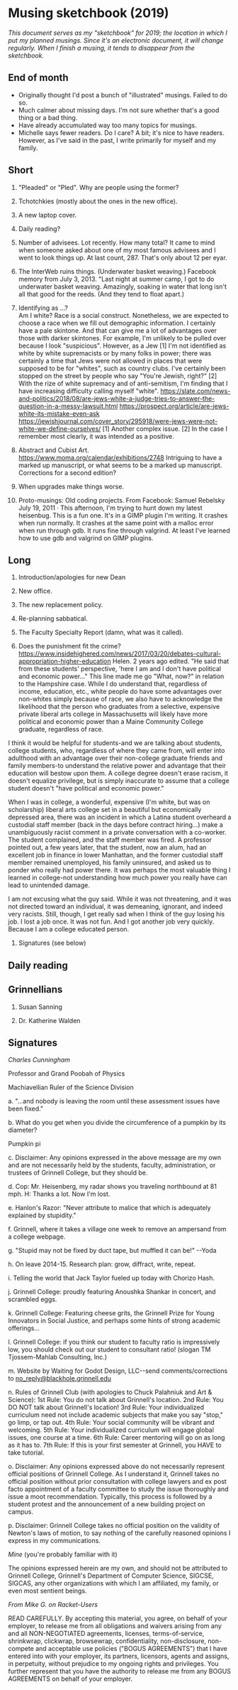 Musing sketchbook (2019)
========================

_This document serves as my "sketchbook" for 2019; the location in which
I put my planned musings.  Since it's an electronic document, it will
change regularly.  When I finish a musing, it tends to disappear from
the sketchbook._

End of month
------------

* Originally thought I'd post a bunch of "illustrated" musings.  Failed
  to do so.
* Much calmer about missing days.  I'm not sure whether that's a good
  thing or a bad thing.
* Have already accumulated way too many topics for musings.
* Michelle says fewer readers.  Do I care?  A bit; it's nice to have readers.
  However, as I've said in the past, I write primarily for myself and my
  family.

Short
-----

1. "Pleaded" or "Pled".  Why are people using the former?

1. Tchotchkies (mostly about the ones in the new office).

1. A new laptop cover.

1. Daily reading?

1. Number of advisees. Lot recently.  How many total?  It came to mind
when someone asked about one of my most famous advisees and I went to
look things up.  At last count, 287. That's only about 12 per eyar.

1. The InterWeb ruins things.  (Underwater basket weaving.)  Facebook
memory from July 3, 2013. "Last night at summer camp, I got to do
underwater basket weaving. Amazingly, soaking in water that long isn't
all that good for the reeds. (And they tend to float apart.)

1. Identifying as ...?  
Am I white?  Race is a social construct.  Nonetheless, we are expected to
choose a race when we fill out demographic information.  I certainly have
a pale skintone.  And that can give me a lot of advantages over those with
darker skintones.  For example, I'm unlikely to be pulled over because
I look "suspicious".  However, as a Jew [1] I'm not identified as white
by white supremacists or by many folks in power; there was certainly a
time that Jews were not allowed in places that were supposed to be for
"whites", such as country clubs.  I've certainly been stopped on the
street by people who say "You're Jewish, right?" [2]  With the rize
of white supremacy and of anti-semitism, I'm finding that I have 
increasing difficulty calling myself "white".
https://slate.com/news-and-politics/2018/08/are-jews-white-a-judge-tries-to-answer-the-question-in-a-messy-lawsuit.html
https://prospect.org/article/are-jews-white-its-mistake-even-ask
https://jewishjournal.com/cover_story/295918/were-jews-were-not-white-we-define-ourselves/
[1] Another complex issue.
[2] In the case I remember most clearly, it was intended as a positive.

1. Abstract and Cubist Art.  https://www.moma.org/calendar/exhibitions/2748
Intriguing to have a marked up manuscript, or what seems to be a marked
up manuscript.  Corrections for a second edition?

1. When upgrades make things worse.  

1. Proto-musings: Old coding projects.
From Facebook: Samuel Rebelsky
July 19, 2011 ·
This afternoon, I'm trying to hunt down my latest heisenbug. This is a fun one. It's in a GIMP plugin I'm writing. It crashes when run normally. It crashes at the same point with a malloc error when run through gdb. It runs fine through valgrind. At least I've learned how to use gdb and valgrind on GIMP plugins.

Long
----

1. Introduction/apologies for new Dean

1. New office.

1. The new replacement policy.

1. Re-planning sabbatical.

1. The Faculty Specialty Report (damn, what was it called).

1. Does the punishment fit the crime?
<https://www.insidehighered.com/news/2017/03/20/debates-cultural-appropriation-higher-education>
Helen.
2 years ago edited.
"He said that from these students' perspective, 'here I am and I don't have political and economic power..."
This line made me go "What, now?" in relation to the Hampshire case. While I do understand that, regardless of income, education, etc., white people do have some advantages over non-whites simply because of race, we also have to acknowledge the likelihood that the person who graduates from a selective, expensive private liberal arts college in Massachusetts will likely have more political and economic power than a Maine Community College graduate, regardless of race.

I think it would be helpful for students-and we are talking about students, college students, who, regardless of where they came from, will enter into adulthood with an advantage over their non-college graduate friends and family members-to understand the relative power and advantage that their education will bestow upon them. A college degree doesn't erase racism, it doesn't equalize privilege, but is simply inaccurate to assume that a college student doesn't "have political and economic power."

When I was in college, a wonderful, expensive (I'm white, but was on scholarship) liberal arts college set in a beautiful but economically depressed area, there was an incident in which a Latina student overheard a custodial staff member (back in the days before contract hiring...) make a unambiguously racist comment in a private conversation with a co-worker. The student complained, and the staff member was fired. A professor pointed out, a few years later, that the student, now an alum, had an excellent job in finance in lower Manhattan, and the former custodial staff member remained unemployed, his family uninsured, and asked us to ponder who really had power there. It was perhaps the most valuable thing I learned in college-not understanding how much power you really have can lead to unintended damage.

I am not excusing what the guy said. While it was not threatening, and it was not directed toward an individual, it was demeaning, ignorant, and indeed very racists. Still, though, I get really sad when I think of the guy losing his job. I lost a job once. It was not fun. And I got another job very quickly. Because I am a college educated person.

1. Signatures (see below)

Daily reading
-------------

Grinnellians
------------

1. Susan Sanning

1. Dr. Katherine Walden

Signatures
----------

*Charles Cunningham*

Professor and Grand Poobah of Physics

Machiavellian Ruler of the Science Division

a. "...and nobody is leaving the room until these assessment issues have been fixed."

b. What do you get when you divide the circumference of a pumpkin by its diameter?

Pumpkin pi

c. Disclaimer: Any opinions expressed in the above message are my own and are not necessarily held by the students, faculty, administration, or trustees of Grinnell College, but they should be.

d. Cop: Mr. Heisenberg, my radar shows you traveling northbound at 81 mph.
H: Thanks a lot. Now I'm lost.

e. Hanlon's Razor: "Never attribute to malice that which is adequately explained by stupidity."

f. Grinnell, where it takes a village one week to remove an ampersand from a college webpage.

g. "Stupid may not be fixed by duct tape, but muffled it can be!" --Yoda

h. On leave 2014-15. Research plan: grow, diffract, write, repeat.

i. Telling the world that Jack Taylor fueled up today with Chorizo Hash.

j. Grinnell College: proudly featuring Anoushka Shankar in concert, and scrambled eggs.

k. Grinnell College: Featuring cheese grits, the Grinnell Prize for Young Innovators in Social Justice, and perhaps some hints of strong academic offerings...

l. Grinnell College: if you think our student to faculty ratio is impressively low, you should check out our student to consultant ratio! (slogan TM Tjossem-Mahlab Consulting, Inc.)

m. Website by Waiting for Godot Design, LLC--send comments/corrections to no_reply@blackhole.grinnell.edu

n. Rules of Grinnell Club (with apologies to Chuck Palahniuk and Art & Science):
1st Rule: You do not talk about Grinnell's location.
2nd Rule: You DO NOT talk about Grinnell's location!
3rd Rule: Your individualized curriculum need not include academic subjects that make you say "stop," go limp, or tap out.
4th Rule: Your social community will be vibrant and welcoming.
5th Rule: Your individualized curriculum will engage global issues, one course at a time.
6th Rule: Career mentoring will go on as long as it has to.
7th Rule: If this is your first semester at Grinnell, you HAVE to take tutorial.

o. Disclaimer: Any opinions expressed above do not necessarily represent official positions of Grinnell College.  As I understand it, Grinnell takes no official position without prior consultation with college lawyers and ex post facto appointment of a faculty committee to study the issue thoroughly and issue a moot recommendation.  Typically, this process is followed by a student protest and the announcement of a new building project on campus.

p. Disclaimer: Grinnell College takes no official position on the validity of Newton's laws of motion, to say nothing of the carefully reasoned opinions I express in my communications.

*Mine* (you're probably familiar with it)

The opinions expressed herein are my own, and should not be attributed
to Grinnell College, Grinnell's Department of Computer Science, SIGCSE,
SIGCAS, any other organizations with which I am affiliated, my family,
or even most sentient beings.

*From Mike G. on Racket-Users*

READ CAREFULLY. By accepting this material, you agree, on behalf of your
employer, to release me from all obligations and waivers arising from any
and all NON-NEGOTIATED agreements, licenses, terms-of-service, shrinkwrap,
clickwrap, browsewrap, confidentiality, non-disclosure, non-compete and
acceptable use policies ("BOGUS AGREEMENTS") that I have entered into with
your employer, its partners, licensors, agents and assigns, in perpetuity,
without prejudice to my ongoing rights and privileges. You further
represent that you have the authority to release me from any BOGUS
AGREEMENTS on behalf of your employer.

